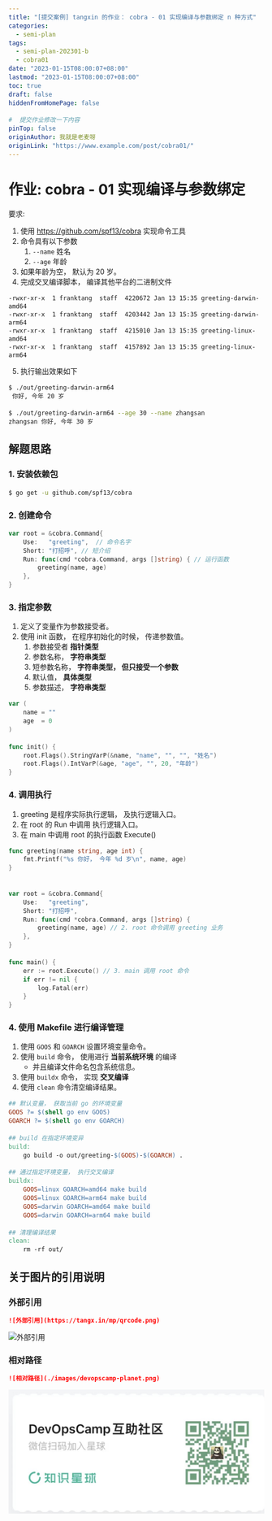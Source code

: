 ```yaml
---
title: "[提交案例] tangxin 的作业： cobra - 01 实现编译与参数绑定 n 种方式"
categories:
  - semi-plan 
tags:
  - semi-plan-202301-b 
  - cobra01
date: "2023-01-15T08:00:07+08:00"
lastmod: "2023-01-15T08:00:07+08:00"
toc: true
draft: false
hiddenFromHomePage: false

#  提交作业修改一下内容
pinTop: false
originAuthor: 我就是老麦呀
originLink: "https://www.example.com/post/cobra01/"
---
```



# 作业: cobra - 01 实现编译与参数绑定

要求:

1. 使用 https://github.com/spf13/cobra 实现命令工具
2. 命令具有以下参数
    1. `--name` 姓名
    2. `--age` 年龄
3. 如果年龄为空， 默认为 20 岁。
4. 完成交叉编译脚本， 编译其他平台的二进制文件

```
-rwxr-xr-x  1 franktang  staff  4220672 Jan 13 15:35 greeting-darwin-amd64
-rwxr-xr-x  1 franktang  staff  4203442 Jan 13 15:35 greeting-darwin-arm64
-rwxr-xr-x  1 franktang  staff  4215010 Jan 13 15:35 greeting-linux-amd64
-rwxr-xr-x  1 franktang  staff  4157892 Jan 13 15:35 greeting-linux-arm64
```

5. 执行输出效果如下

```bash
$ ./out/greeting-darwin-arm64
 你好, 今年 20 岁

$ ./out/greeting-darwin-arm64 --age 30 --name zhangsan
zhangsan 你好, 今年 30 岁
```


## 解题思路


### 1. 安装依赖包

```bash
$ go get -u github.com/spf13/cobra
```


### 2. 创建命令

```go
var root = &cobra.Command{
	Use:   "greeting",  // 命令名字
	Short: "打招呼", // 短介绍
	Run: func(cmd *cobra.Command, args []string) { // 运行函数
		greeting(name, age)
	},
}
```

### 3. 指定参数


1. 定义了变量作为参数接受者。
2. 使用 init 函数， 在程序初始化的时候， 传递参数值。
    1. 参数接受者 **指针类型**
    2. 参数名称， **字符串类型**
    3. 短参数名称， **字符串类型， 但只接受一个参数**
    4. 默认值， **具体类型**
    5. 参数描述， **字符串类型**

```go
var (
	name = ""
	age  = 0
)

func init() {
	root.Flags().StringVarP(&name, "name", "", "", "姓名")
	root.Flags().IntVarP(&age, "age", "", 20, "年龄")
}
```

### 4. 调用执行

1. greeting 是程序实际执行逻辑， 及执行逻辑入口。
2. 在 root 的 Run 中调用 执行逻辑入口。
3. 在 main 中调用 root 的执行函数 Execute()


```go
func greeting(name string, age int) {
	fmt.Printf("%s 你好， 今年 %d 岁\n", name, age)
}


var root = &cobra.Command{
	Use:   "greeting",
	Short: "打招呼",
	Run: func(cmd *cobra.Command, args []string) {
		greeting(name, age) // 2. root 命令调用 greeting 业务
	},
}

func main() {
	err := root.Execute() // 3. main 调用 root 命令
	if err != nil {
		log.Fatal(err)
	}
}
```


### 4. 使用 Makefile 进行编译管理

1. 使用 `GOOS` 和 `GOARCH` 设置环境变量命令。
2. 使用 `build` 命令， 使用进行 **当前系统环境** 的编译
    + 并且编译文件命名包含系统信息。
3. 使用 `buildx` 命令， 实现 **交叉编译**
4. 使用 `clean` 命令清空编译结果。

```Makefile
## 默认变量， 获取当前 go 的环境变量
GOOS ?= $(shell go env GOOS)
GOARCH ?= $(shell go env GOARCH)

## build 在指定环境变异
build:
	go build -o out/greeting-$(GOOS)-$(GOARCH) .

## 通过指定环境变量， 执行交叉编译
buildx:
	GOOS=linux GOARCH=amd64 make build
	GOOS=linux GOARCH=arm64 make build
	GOOS=darwin GOARCH=amd64 make build
	GOOS=darwin GOARCH=arm64 make build

## 清理编译结果
clean:
	rm -rf out/
```


## 关于图片的引用说明

### 外部引用

```markdown
![外部引用](https://tangx.in/mp/qrcode.png)
```

![外部引用](https://tangx.in/mp/qrcode.png)


### 相对路径

```markdown
![相对路径](./images/devopscamp-planet.png)
```

![相对路径](./images/devopscamp-planet.png)

